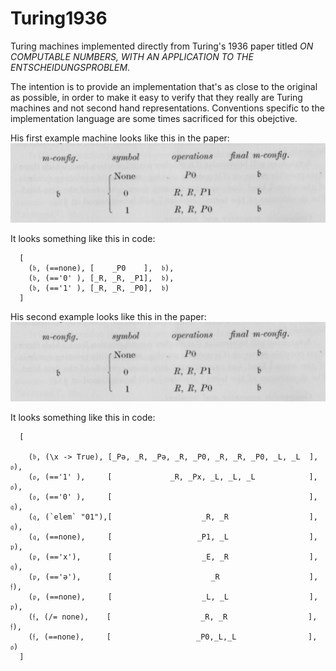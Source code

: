# Turing1936
Turing machines implemented directly from Turing's 1936 paper titled
*ON COMPUTABLE NUMBERS, WITH AN APPLICATION TO THE ENTSCHEIDUNGSPROBLEM*.

The intention is to provide an implementation that's as close to the original as possible, in order to make it easy to verify that they really are Turing machines and not second hand representations. Conventions specific to the implementation language are some times sacrificed for this obejctive.

His first example machine looks like this in the paper: 
![Turing's original first example machine](Turing1936_Example1_Original.png)

It looks something like this in code:
```
  [
    (𝔟, (==none), [    _P0    ],  𝔟),
    (𝔟, (=='0' ), [_R, _R, _P1],  𝔟),
    (𝔟, (=='1' ), [_R, _R, _P0],  𝔟)
  ]

```

His second example looks like this in the paper: 
![Turing's original first example machine](Turing1936_Example1_Original.png)

It looks something like this in code:
```
  [
    
    (𝔟, (\x -> True), [_Pә, _R, _Pә, _R, _P0, _R, _R, _P0, _L, _L  ], 𝔬),
    (𝔬, (=='1' ),     [             _R, _Px, _L, _L, _L            ], 𝔬),
    (𝔬, (=='0' ),     [                                            ], 𝔮),
    (𝔮, (`elem` "01"),[                    _R, _R                  ], 𝔮),
    (𝔮, (==none),     [                   _P1, _L                  ], 𝔭),
    (𝔭, (=='x'),      [                    _E, _R                  ], 𝔮),
    (𝔭, (=='ә'),      [                      _R                    ], 𝔣),
    (𝔭, (==none),     [                    _L, _L                  ], 𝔭),
    (𝔣, (/= none),    [                    _R, _R                  ], 𝔣),
    (𝔣, (==none),     [                   _P0,_L,_L                ], 𝔬)
  ]
```
